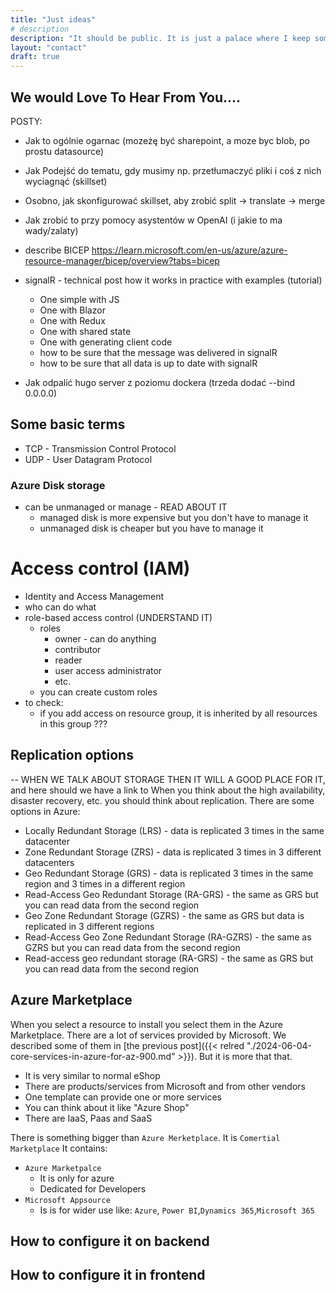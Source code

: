 ```yaml
---
title: "Just ideas"
# description
description: "It should be public. It is just a palace where I keep some ideas for posts etc"
layout: "contact"
draft: true
---
```


## We would Love To Hear From You....


POSTY:
- Jak to ogólnie ogarnac (mozeżę być sharepoint, a moze byc blob, po prostu datasource)
- Jak Podejść do tematu, gdy musimy np. przetłumaczyć pliki i coś z nich wyciagnąć (skillset)
- Osobno, jak skonfigurować skillset, aby zrobić split -> translate -> merge 
- Jak zrobić to przy pomocy asystentów w OpenAI (i jakie to ma wady/zalaty)
- describe BICEP  https://learn.microsoft.com/en-us/azure/azure-resource-manager/bicep/overview?tabs=bicep 

- signalR - technical post how it works in practice with examples (tutorial)
  - One simple with JS
  - One with Blazor
  - One with Redux
  - One with shared state
  - One with generating client code
  - how to be sure that the message was delivered in signalR
  - how to be sure that all data is up to date with signalR

- Jak odpalić hugo server z poziomu dockera (trzeda dodać --bind 0.0.0.0)


## Some basic terms
- TCP - Transmission Control Protocol
- UDP - User Datagram Protocol

### Azure Disk storage
- can be unmanaged or manage - READ ABOUT IT
  - managed disk is more expensive but you don't have to manage it
  - unmanaged disk is cheaper but you have to manage it

# Access control (IAM)
- Identity and Access Management
- who can do what
- role-based access control (UNDERSTAND IT)
  - roles
    - owner - can do anything
    - contributor
    - reader
    - user access administrator
    - etc.
  - you can create custom roles
- to check:
  - if you add access on resource group, it is inherited by all resources in this group ???

## Replication options 
-- WHEN WE TALK ABOUT STORAGE THEN IT WILL A GOOD PLACE FOR IT, and here should we have a link to 
When you think about the high availability, disaster recovery, etc. you should think about replication. There are some options in Azure:
- Locally Redundant Storage (LRS) - data is replicated 3 times in the same datacenter
- Zone Redundant Storage (ZRS) - data is replicated 3 times in 3 different datacenters
- Geo Redundant Storage (GRS) - data is replicated 3 times in the same region and 3 times in a different region
- Read-Access Geo Redundant Storage (RA-GRS) - the same as GRS but you can read data from the second region
- Geo Zone Redundant Storage (GZRS) - the same as GRS but data is replicated in 3 different regions
- Read-Access Geo Zone Redundant Storage (RA-GZRS) - the same as GZRS but you can read data from the second region
- Read-access geo redundant storage (RA-GRS) - the same as GRS but you can read data from the second region


## Azure Marketplace
When you select a resource to install you select them in the Azure Marketplace. There are a lot of services provided by Microsoft. We described some of them in [the previous post]({{< relred "./2024-06-04-core-services-in-azure-for-az-900.md" >}}). But it is more that that.
- It is very similar to normal eShop
- There are products/services from Microsoft and from other vendors
- One template can provide one or more services
- You can think about it like "Azure Shop"
- There are IaaS, Paas and SaaS


There is something bigger than `Azure Merketplace`. It is `Comertial Marketplace`
It contains:
- `Azure Marketpalce`
  - It is only for azure
  - Dedicated for Developers
- `Microsoft Appsource`
  - Is is for wider use like: `Azure`, `Power BI`,`Dynamics 365`,`Microsoft 365`

## How to configure it on backend


## How to configure it in frontend
